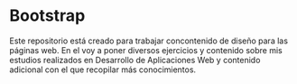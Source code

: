 # Bootstrap
Este repositorio está creado para trabajar concontenido de diseño para las páginas web.
En el voy a poner diversos ejercicios y contenido sobre mis estudios realizados en Desarrollo de Aplicaciones Web y contenido adicional con el que recopilar más conocimientos.
